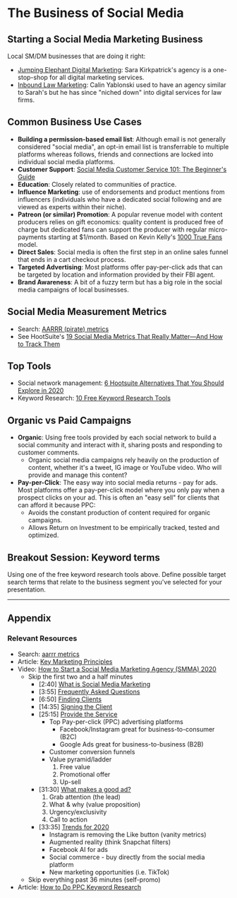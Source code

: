 # The Business of Social Media
## Starting a Social Media Marketing Business
Local SM/DM businesses that are doing it right:
- [Jumping Elephant Digital Marketing](https://jumpingelephant.guru/): Sara Kirkpatrick's agency is a one-stop-shop for all digital marketing services.
- [Inbound Law Marketing](https://www.inboundlawmarketing.com/): Calin Yablonski used to have an agency similar to Sarah's but he has since "niched down" into digital services for law firms.

## Common Business Use Cases
- **Building a permission-based email list**: Although email is not generally considered "social media", an opt-in email list is transferrable to multiple platforms whereas follows, friends and connections are locked into individual social media platforms.
- **Customer Support**: [Social Media Customer Service 101: The Beginner's Guide](https://blog.hubspot.com/service/social-media-customer-service)
- **Education**: Closely related to communities of practice.
- **Influence Marketing**: use of endorsements and product mentions from influencers (individuals who have a dedicated social following and are viewed as experts within their niche).
- **Patreon (or similar) Promotion**: A popular revenue model with content producers relies on gift economics: quality content is produced free of charge but dedicated fans can support the producer with regular micro-payments starting at $1/month. Based on Kevin Kelly's [1000 True Fans](https://kk.org/thetechnium/1000-true-fans/) model.
- **Direct Sales**: Social media is often the first step in an online sales funnel that ends in a cart 
checkout process.
- **Targeted Advertising**: Most platforms offer pay-per-click ads that can be targeted by location and information provided by their FBI agent.
- **Brand Awareness**: A bit of a fuzzy term but has a big role in the social media campaigns of local businesses.

## Social Media Measurement Metrics
- Search: [AARRR (pirate) metrics](https://www.google.com/search?q=aarrr+metrics)
- See HootSuite's [19 Social Media Metrics That Really Matter—And How to Track Them](https://blog.hootsuite.com/social-media-metrics/)

## Top Tools
- Social network management: [6 Hootsuite Alternatives That You Should Explore in 2020](https://makeawebsitehub.com/hootsuite-alternatives/)
- Keyword Research: [10 Free Keyword Research Tools](https://ahrefs.com/blog/free-keyword-research-tools)

## Organic vs Paid Campaigns
- **Organic**: Using free tools provided by each social network to build a social community and interact with it, sharing posts and responding to customer comments.
  - Organic social media campaigns rely heavily on the production of content, whether it's a tweet, IG image or YouTube video. Who will provide and manage this content?
- **Pay-per-Click**: The easy way into social media returns - pay for ads. Most platforms offer a pay-per-click model where you only pay when a prospect clicks on your ad. This is often an "easy sell" for clients that can afford it because PPC:
  - Avoids the constant production of content required for organic campaigns.
  - Allows Return on Investment to be empirically tracked, tested and optimized.

## Breakout Session: Keyword terms
Using one of the free keyword research tools above. Define possible target search terms that relate to the business segment you've selected for your presentation.

---
## Appendix
### Relevant Resources
- Search: [aarrr metrics](https://www.google.com/search?q=aarrr+metrics)
- Article: [Key Marketing Principles](https://www.oberlo.ca/blog/marketing-principles)
- Video: [How to Start a Social Media Marketing Agency (SMMA) 2020](https://youtu.be/754pSl_wm1E)
  - Skip the first two and a half minutes
    - [2:40] [What is Social Media Marketing](https://youtu.be/754pSl_wm1E?t=160)
    - [3:55] [Frequently Asked Questions](https://youtu.be/754pSl_wm1E?t=238)
    - [6:50] [Finding Clients](https://youtu.be/754pSl_wm1E?t=412)
    - [14:35] [Signing the Client](https://youtu.be/754pSl_wm1E?t=877)
    - [25:15] [Provide the Service](https://youtu.be/754pSl_wm1E?t=1516)
      - Top Pay-per-click (PPC) advertising platforms
        - Facebook/Instagram great for business-to-consumer (B2C)
        - Google Ads great for business-to-business (B2B)
      - Customer conversion funnels
      - Value pyramid/ladder
          1. Free value
          2. Promotional offer
          3. Up-sell
    - [31:30] [What makes a good ad?](https://youtu.be/754pSl_wm1E?t=1890)
        1. Grab attention (the lead)
        2. What & why (value proposition)
        3. Urgency/exclusivity
        4. Call to action
    - [33:35] [Trends for 2020](https://youtu.be/754pSl_wm1E?t=2017)
      - Instagram is removing the Like button (vanity metrics)
      - Augmented reality (think Snapchat filters)
      - Facebook AI for ads
      - Social commerce - buy directly from the social media platform
      - New marketing opportunities (i.e. TikTok)
  - Skip everything past 36 minutes (self-promo)
- Article: [How to Do PPC Keyword Research](https://www.searchenginejournal.com/ppc-keyword-research/298625/)